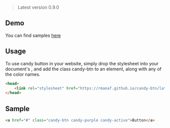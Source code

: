 > Latest version 0.9.0

## Demo
You can find samples [here](https://rmanaf.github.io/candy-btn/)

## Usage

To use candy button in your website, simply drop the stylesheet into your document's , and add the class candy-btn to an element, along with any of the color names.


```html
<head>
    <link rel="stylesheet" href="https://rmanaf.github.io/candy-btn/latest/candy-btn.min.css">
</head>
```

## Sample
```html
<a href="#" class="candy-btn candy-purple candy-active">Button</a>
```